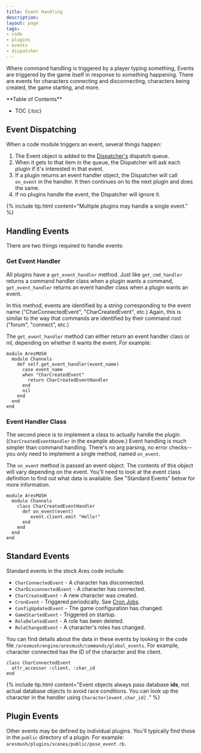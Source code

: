 ```yaml
---
title: Event Handling
description:
layout: page
tags: 
- code
- plugins
- events
- dispatcher
---
```


Where command handling is triggered by a player typing something, Events are triggered by the game itself in response to something happening.  There are events for characters connecting and disconnecting, characters being created, the game starting, and more.

<div id="inline_toc" markdown="1">
**Table of Contents**

* TOC
{:toc}
</div>

## Event Dispatching

When a code module triggers an event, several things happen:

1. The Event object is added to the [Dispatcher's](/tutorials/code/dispatcher.html) dispatch queue.  
2. When it gets to that item in the queue, the Dispatcher will ask each plugin if it's interested in that event.  
3. If a plugin returns an event handler object, the Dispatcher will call `on_event` in the handler.  It then continues on to the next plugin and does the same.
4. If no plugins handle the event, the Dispatcher will ignore it.

{% include tip.html content="Multiple plugins may handle a single event." %}

## Handling Events

There are two things required to handle events:

### Get Event Handler

All plugins have a `get_event_handler` method.  Just like `get_cmd_handler` returns a command handler class when a plugin wants a command, `get_event_handler` returns an event handler class when a plugin wants an event.

In this method, events are identified by a string corresponding to the event name ("CharConnectedEvent", "CharCreatedEvent", etc.)  Again, this is similar to the way that commands are identified by their command root ("forum", "connect", etc.)

The `get_event_handler` method can either return an event handler class or nil, depending on whether it wants the event.  For example:

    module AresMUSH
      module Channels
        def self.get_event_handler(event_name) 
          case event_name
          when "CharCreatedEvent"
            return CharCreatedEventHandler
          end
          nil
        end
      end
    end

### Event Handler Class

The second piece is to implement a class to actually handle the plugin (`CharCreatedEventHandler` in the example above.)  Event handling is much simpler than command handling.  There's no arg parsing, no error checks--you only need to implement a single method, named `on_event`.

The `on_event` method is passed an event object.  The contents of this object will vary depending on the event.  You'll need to look at the event class definition to find out what data is available.  See "Standard Events" below for more information.

    module AresMUSH
      module Channels
        class CharCreatedEventHandler
          def on_event(event)
             event.client.emit "Hello!"
          end
        end
      end
    end

## Standard Events

Standard events in the stock Ares code include:

* `CharConnectedEvent` - A character has disconnected.
* `CharDisconnectedEvent` - A character has connected.
* `CharCreatedEvent` - A new character was created.
* `CronEvent` - Triggered periodically.  See [Cron Jobs](/tutorials/code/cron.html).
* `ConfigUpdatedEvent` - The game configuration has changed.
* `GameStartedEvent` - Triggered on startup.
* `RoleDeletedEvent` - A role has been deleted. 
* `RoleChangedEvent` - A character's roles has changed.

You can find details about the data in these events by looking in the code file `/aresmush/engine/aresmush/commands/global_events`.  For example, character connected has the ID of the character and the client.

    class CharConnectedEvent
      attr_accessor :client, :char_id
    end

{% include tip.html content="Event objects always pass database **ids**, not actual database objects to avoid race conditions.  You can look up the character in the handler using  <code>Character[event.char_id]</code> ." %}

## Plugin Events

Other events may be defined by individual plugins. You'll typically find those in the `public` directory of a plugin.  For example: `aresmush/plugins/scenes/public/pose_event.rb`.
